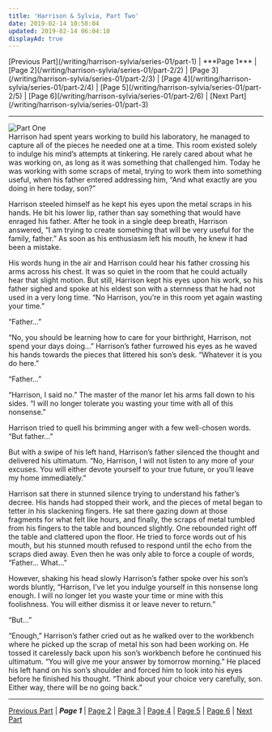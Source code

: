 ```yaml
---
title: 'Harrison & Sylvia, Part Two'
date: 2019-02-14 10:58:04
updated: 2019-02-14 06:04:10
displayAd: true
---
```

<p class="center">[Previous Part](/writing/harrison-sylvia/series-01/part-1) | <span class="current-page">***Page 1***</span> | [Page 2](/writing/harrison-sylvia/series-01/part-2/2) | [Page 3](/writing/harrison-sylvia/series-01/part-2/3) | [Page 4](/writing/harrison-sylvia/series-01/part-2/4) | [Page 5](/writing/harrison-sylvia/series-01/part-2/5) | [Page 6](/writing/harrison-sylvia/series-01/part-2/6) | [Next Part](/writing/harrison-sylvia/series-01/part-3) </p><hr class="clear-both center-fade"/><div class="embedded-image-left"><img src="/writing/harrison-sylvia/series-01/part-2/hs102.jpg" alt="Part One" style="max-height: 275px;"/></div>Harrison had spent years working to build his laboratory, he managed to capture all of the pieces he needed one at a time.  This room existed solely to indulge his mind’s attempts at tinkering.  He rarely cared about what he was working on, as long as it was something that challenged him.  Today he was working with some scraps of metal, trying to work them into something useful, when his father entered addressing him, “And what exactly are you doing in here today, son?”

Harrison steeled himself as he kept his eyes upon the metal scraps in his hands.  He bit his lower lip, rather than say something that would have enraged his father.  After he took in a single deep breath, Harrison answered, “I am trying to create something that will be very useful for the family, father.”  As soon as his enthusiasm left his mouth, he knew it had been a mistake.

His words hung in the air and Harrison could hear his father crossing his arms across his chest.  It was so quiet in the room that he could actually hear that slight motion.  But still, Harrison kept his eyes upon his work, so his father sighed and spoke at his eldest son with a sternness that he had not used in a very long time. “No Harrison, you’re in this room yet again wasting your time.”

“Father…”

“No, you should be learning how to care for your birthright, Harrison, not spend your days doing…”  Harrison’s father furrowed his eyes as he waved his hands towards the pieces that littered his son’s desk.  “Whatever it is you do here.”

“Father…”

“Harrison, I said no.”  The master of the manor let his arms fall down to his sides.  “I will no longer tolerate you wasting your time with all of this nonsense.”

Harrison tried to quell his brimming anger with a few well-chosen words.  “But father…”

But with a swipe of his left hand, Harrison’s father silenced the thought and delivered his ultimatum.  “No, Harrison, I will not listen to any more of your excuses.  You will either devote yourself to your true future, or you’ll leave my home immediately.”

Harrison sat there in stunned silence trying to understand his father’s decree.  His hands had stopped their work, and the pieces of metal began to tetter in his slackening fingers.  He sat there gazing down at those fragments for what felt like hours, and finally, the scraps of metal tumbled from his fingers to the table and bounced slightly.  One rebounded right off the table and clattered upon the floor.  He tried to force words out of his mouth, but his stunned mouth refused to respond until the echo from the scraps died away.  Even then he was only able to force a couple of words, “Father… What…”

However, shaking his head slowly Harrison’s father spoke over his son’s words bluntly, “Harrison, I’ve let you indulge yourself in this nonsense long enough.  I will no longer let you waste your time or mine with this foolishness.  You will either dismiss it or leave never to return.”

“But…”

“Enough,” Harrison’s father cried out as he walked over to the workbench where he picked up the scrap of metal his son had been working on.  He tossed it carelessly back upon his son’s workbench before he continued his ultimatum.  “You will give me your answer by tomorrow morning.”  He placed his left hand on his son’s shoulder and forced him to look into his eyes before he finished his thought.  “Think about your choice very carefully, son. Either way, there will be no going back.”<hr class="clear-both center-fade"/><p class="center"> [Previous Part](/writing/harrison-sylvia/series-01/part-1) | <span class="current-page">***Page 1***</span> | [Page 2](/writing/harrison-sylvia/series-01/part-2/2) | [Page 3](/writing/harrison-sylvia/series-01/part-2/3) | [Page 4](/writing/harrison-sylvia/series-01/part-2/4) | [Page 5](/writing/harrison-sylvia/series-01/part-2/5) | [Page 6](/writing/harrison-sylvia/series-01/part-2/6) | [Next Part](/writing/harrison-sylvia/series-01/part-3) </p>